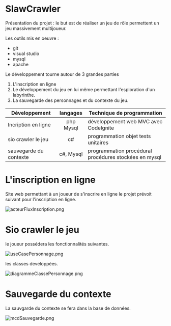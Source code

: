 # SlawCrawler

Présentation du projet : le but est de réaliser un jeu de rôle permettent un jeu massivement multijoueur.

Les outils mis en oeuvre :
* git
* visual studio
* mysql
* apache

Le développement tourne autour de 3 grandes parties
1. L'inscription en ligne
2. Le développement du jeu en lui même permettant l'esploration d'un labyrinthe.
3. La sauvegarde des personnages et du contexte du jeu.

|Développement      |langages |Technique de programmation                               |
|-------------------|:-------:|---------------------------                              |
|Incription en ligne|php Mysql|développement web MVC avec CodeIgnite                    |
|sio crawler le jeu |c#       |programmation objet tests unitaires                      |
|sauvegarde du contexte |c#, Mysql|programmation procédural procédures stockées en mysql|

# L'inscription en ligne 
Site web permettant à un joueur de s'inscrire en ligne le projet prévoit suivant pour l'inscription en ligne.

![acteurFluxInscription.png](http://image.noelshack.com/fichiers/2018/37/3/1536761964-acteurfluxinscription.png)

# Sio crawler le jeu
le joueur possédera les fonctionnalités suivantes.

![useCasePersonnage.png](https://image.noelshack.com/fichiers/2018/37/3/1536762099-usecasepersonnage.png)

les classes developpées.

![diagrammeClassePersonnage.png](http://image.noelshack.com/fichiers/2018/37/3/1536762094-diagrammeclassepersonnage.png)

# Sauvegarde du contexte
La sauvgarde du contexte se fera dans la base de données.

![mcdSauvegarde.png](http://image.noelshack.com/fichiers/2018/37/3/1536762097-mcdsauvegarde.png)
